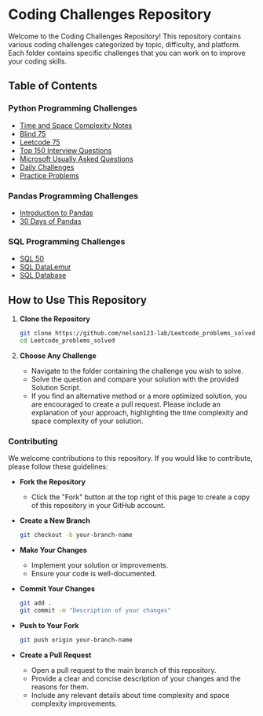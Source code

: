# Coding Challenges Repository

Welcome to the Coding Challenges Repository! This repository contains various coding challenges categorized by topic, difficulty, and platform. Each folder contains specific challenges that you can work on to improve your coding skills.

## Table of Contents

### Python Programming Challenges
- [Time and Space Complexity Notes](https://github.com/nelson123-lab/Leetcode_problems_solved/tree/0b33ac5d61a06e8400477dedfaaf8f97d3d155bf/TIme%20and%20Space%20Complexity)
- [Blind 75](https://github.com/nelson123-lab/Leetcode_problems_solved/tree/0b33ac5d61a06e8400477dedfaaf8f97d3d155bf/Blind%2075)
- [Leetcode 75](https://github.com/nelson123-lab/Leetcode_problems_solved/tree/0b33ac5d61a06e8400477dedfaaf8f97d3d155bf/Leetcode%2075)
- [Top 150 Interview Questions](https://github.com/nelson123-lab/Leetcode_problems_solved/tree/0b33ac5d61a06e8400477dedfaaf8f97d3d155bf/Top%20150%20interview%20questions)
- [Microsoft Usually Asked Questions](https://github.com/nelson123-lab/Leetcode_problems_solved/tree/0b33ac5d61a06e8400477dedfaaf8f97d3d155bf/Microsoft%20usually%20asked%20questions)
- [Daily Challenges](https://github.com/nelson123-lab/Leetcode_problems_solved/tree/0b33ac5d61a06e8400477dedfaaf8f97d3d155bf/Daily%20Challenges)
- [Practice Problems](https://github.com/nelson123-lab/Leetcode_problems_solved/tree/0b33ac5d61a06e8400477dedfaaf8f97d3d155bf/Practice%20Problems)

### Pandas Programming Challenges
- [Introduction to Pandas](https://github.com/nelson123-lab/Leetcode_problems_solved/tree/0b33ac5d61a06e8400477dedfaaf8f97d3d155bf/Introduction%20to%20Pandas)
- [30 Days of Pandas](https://github.com/nelson123-lab/Leetcode_problems_solved/tree/0b33ac5d61a06e8400477dedfaaf8f97d3d155bf/30%20days%20of%20Pandas)

### SQL Programming Challenges
- [SQL 50](https://github.com/nelson123-lab/Leetcode_problems_solved/tree/0b33ac5d61a06e8400477dedfaaf8f97d3d155bf/SQL%2050)
- [SQL DataLemur](https://github.com/nelson123-lab/Leetcode_problems_solved/tree/0b33ac5d61a06e8400477dedfaaf8f97d3d155bf/SQL%20DataLemur)
- [SQL Database](https://github.com/nelson123-lab/Leetcode_problems_solved/tree/0b33ac5d61a06e8400477dedfaaf8f97d3d155bf/SQL%20Database)

## How to Use This Repository

1. **Clone the Repository**
   ```sh
   git clone https://github.com/nelson123-lab/Leetcode_problems_solved.git
   cd Leetcode_problems_solved
   ```

2. **Choose Any Challenge**
   - Navigate to the folder containing the challenge you wish to solve.
   - Solve the question and compare your solution with the provided Solution Script.
   - If you find an alternative method or a more optimized solution, you are encouraged to create a pull request. Please include an explanation of your approach, highlighting the time complexity and space complexity of your solution.

### Contributing

We welcome contributions to this repository. If you would like to contribute, please follow these guidelines:

- **Fork the Repository**
  - Click the "Fork" button at the top right of this page to create a copy of this repository in your GitHub account.

- **Create a New Branch**
  ```sh
  git checkout -b your-branch-name
  ```

- **Make Your Changes**
  - Implement your solution or improvements.
  - Ensure your code is well-documented.

- **Commit Your Changes**
  ```sh
  git add .
  git commit -m "Description of your changes"
  ```

- **Push to Your Fork**
  ```sh
  git push origin your-branch-name
  ```

- **Create a Pull Request**
  - Open a pull request to the main branch of this repository.
  - Provide a clear and concise description of your changes and the reasons for them.
  - Include any relevant details about time complexity and space complexity improvements.

